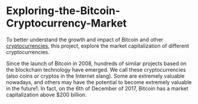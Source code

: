 # Exploring-the-Bitcoin-Cryptocurrency-Market

To better understand the growth and impact of Bitcoin and other [cryptocurrencies](https://en.wikipedia.org/wiki/Cryptocurrency), this project, explore the market capitalization of different cryptocurrencies.

Since the launch of Bitcoin in 2008, hundreds of similar projects based on the blockchain technology have emerged. We call these cryptocurrencies (also coins or cryptos in the Internet slang). Some are extremely valuable nowadays, and others may have the potential to become extremely valuable in the future1. In fact, on the 6th of December of 2017, Bitcoin has a market capitalization above $200 billion.

